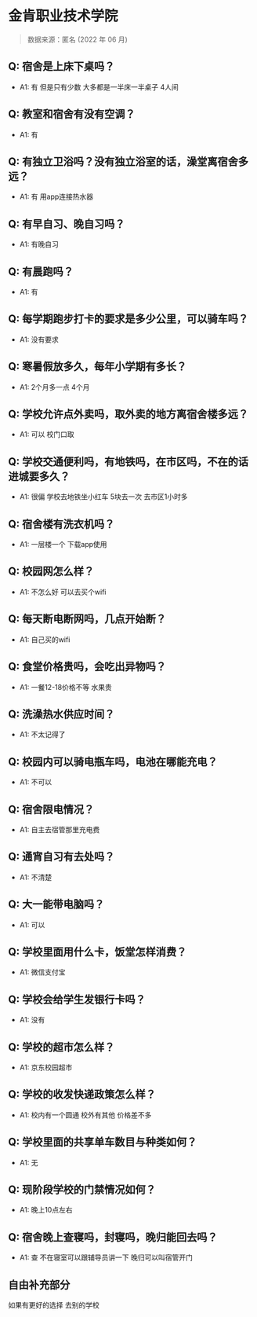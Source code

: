 # 金肯职业技术学院

> 数据来源：匿名 (2022 年 06 月)

## Q: 宿舍是上床下桌吗？

- A1: 有 但是只有少数 大多都是一半床一半桌子 4人间

## Q: 教室和宿舍有没有空调？

- A1: 有

## Q: 有独立卫浴吗？没有独立浴室的话，澡堂离宿舍多远？

- A1: 有 用app连接热水器

## Q: 有早自习、晚自习吗？

- A1: 有晚自习

## Q: 有晨跑吗？

- A1: 有

## Q: 每学期跑步打卡的要求是多少公里，可以骑车吗？

- A1: 没有要求

## Q: 寒暑假放多久，每年小学期有多长？

- A1: 2个月多一点 4个月

## Q: 学校允许点外卖吗，取外卖的地方离宿舍楼多远？

- A1: 可以 校门口取

## Q: 学校交通便利吗，有地铁吗，在市区吗，不在的话进城要多久？

- A1: 很偏 学校去地铁坐小红车 5块去一次 去市区1小时多

## Q: 宿舍楼有洗衣机吗？

- A1: 一层楼一个 下载app使用

## Q: 校园网怎么样？

- A1: 不怎么好 可以去买个wifi

## Q: 每天断电断网吗，几点开始断？

- A1: 自己买的wifi

## Q: 食堂价格贵吗，会吃出异物吗？

- A1: 一餐12-18价格不等 水果贵

## Q: 洗澡热水供应时间？

- A1: 不太记得了

## Q: 校园内可以骑电瓶车吗，电池在哪能充电？

- A1: 不可以

## Q: 宿舍限电情况？

- A1: 自主去宿管那里充电费

## Q: 通宵自习有去处吗？

- A1: 不清楚

## Q: 大一能带电脑吗？

- A1: 可以

## Q: 学校里面用什么卡，饭堂怎样消费？

- A1: 微信支付宝

## Q: 学校会给学生发银行卡吗？

- A1: 没有

## Q: 学校的超市怎么样？

- A1: 京东校园超市

## Q: 学校的收发快递政策怎么样？

- A1: 校内有一个圆通 校外有其他 价格差不多

## Q: 学校里面的共享单车数目与种类如何？

- A1: 无

## Q: 现阶段学校的门禁情况如何？

- A1: 晚上10点左右

## Q: 宿舍晚上查寝吗，封寝吗，晚归能回去吗？

- A1: 查 不在寝室可以跟辅导员讲一下  晚归可以叫宿管开门

## 自由补充部分

如果有更好的选择 去别的学校